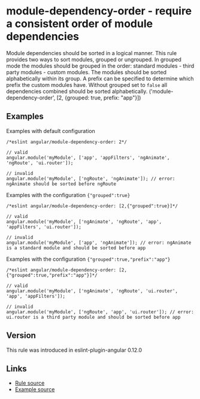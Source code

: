 <!-- WARNING: Generated documentation. Edit docs and examples in the rule and examples file ('rules/module-dependency-order.js', 'examples/module-dependency-order.js'). -->

# module-dependency-order - require a consistent order of module dependencies

Module dependencies should be sorted in a logical manner.
This rule provides two ways to sort modules, grouped or ungrouped.
In grouped mode the modules should be grouped in the order: standard modules - third party modules - custom modules.
The modules should be sorted alphabetically within its group.
A prefix can be specified to determine which prefix the custom modules have.
Without grouped set to `false` all dependencies combined should be sorted alphabetically.
('module-dependency-order', [2, {grouped: true, prefix: "app"}])

## Examples

Examples with default configuration

    /*eslint angular/module-dependency-order: 2*/

    // valid
    angular.module('myModule', ['app', 'appFilters', 'ngAnimate', 'ngRoute', 'ui.router']);

    // invalid
    angular.module('myModule', ['ngRoute', 'ngAnimate']); // error: ngAnimate should be sorted before ngRoute

Examples with the configuration `{"grouped":true}`

    /*eslint angular/module-dependency-order: [2,{"grouped":true}]*/

    // valid
    angular.module('myModule', ['ngAnimate', 'ngRoute', 'app', 'appFilters', 'ui.router']);

    // invalid
    angular.module('myModule', ['app', 'ngAnimate']); // error: ngAnimate is a standard module and should be sorted before app

Examples with the configuration `{"grouped":true,"prefix":"app"}`

    /*eslint angular/module-dependency-order: [2,{"grouped":true,"prefix":"app"}]*/

    // valid
    angular.module('myModule', ['ngAnimate', 'ngRoute', 'ui.router', 'app', 'appFilters']);

    // invalid
    angular.module('myModule', ['ngRoute', 'app', 'ui.router']); // error: ui.router is a third party module and should be sorted before app

## Version

This rule was introduced in eslint-plugin-angular 0.12.0

## Links

* [Rule source](../rules/module-dependency-order.js)
* [Example source](../examples/module-dependency-order.js)
